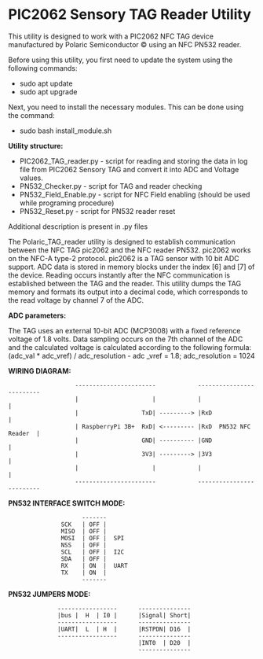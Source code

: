 # PIC2062 Sensory TAG Reader Utility

This utility is designed to work with a PIC2062 NFC TAG device manufactured by Polaric Semiconductor © using an NFC PN532 reader. 

Before using this utility, you first need to update the system using the following commands:

 - sudo apt update
 - sudo apt upgrade

Next, you need to install the necessary modules. This can be done using the command:

 - sudo bash install_module.sh

**Utility structure:**

 - PIC2062_TAG_reader.py - script for reading and storing the data in log file from PIC2062 Sensory TAG and convert it into ADC and Voltage values.
 - PN532_Checker.py - script for TAG and reader checking
 - PN532_Field_Enable.py - script for NFC Field enabling (should be used while programing procedure)
 - PN532_Reset.py - script for PN532 reader reset

Additional description is present in .py files

The Polaric_TAG_reader utility is designed to establish communication between the NFC TAG pic2062 and the NFC reader PN532.
pic2062 works on the NFC-A type-2 protocol.
pic2062 is a TAG sensor with 10 bit ADC support.
ADC data is stored in memory blocks under the index [6] and [7] of the device.
Reading occurs instantly after the NFC communication is established between the TAG and the reader.
This utility dumps the TAG memory and formats its output into a decimal code, which corresponds to the read voltage by channel 7 of the ADC.

**ADC parameters:**

The TAG uses an external 10-bit ADC (MCP3008) with a fixed reference voltage of 1.8 volts. 
Data sampling occurs on the 7th channel of the ADC and the calculated voltage is calculated according to the following formula:
(adc_val * adc_vref) / adc_resolution - adc _vref = 1.8; adc_resolution = 1024 

**WIRING DIAGRAM:**

                       -----------------------            -------------------------
                       |                     |            |                       |
                       |                  TxD| ---------> |RxD                    |
                       | RaspberryPi 3B+  RxD| <--------- |RxD  PN532 NFC Reader  |
                       |                  GND| ---------- |GND                    |
                       |                  3V3| ---------> |3V3                    |
                       |                     |            |                       |
                       -----------------------            -------------------------

**PN532 INTERFACE SWITCH MODE:**

                         -------
                   SCK   | OFF |
                   MISO  | OFF |  
                   MOSI  | OFF |  SPI
                   NSS   | OFF |  
                   SCL   | OFF |  I2C
                   SDA   | OFF |
                   RX    | ON  |  UART
                   TX    | ON  |
                         -------

**PN532 JUMPERS MODE:**

                  -----------------      ---------------
                  |bus |  H  | I0 |      |Signal| Short|
                  -----------------      ---------------
                  |UART|  L  | H  |      |RSTPDN| D16  |
                  -----------------      ---------------
                                         |INT0  | D20  |
                                         ---------------
